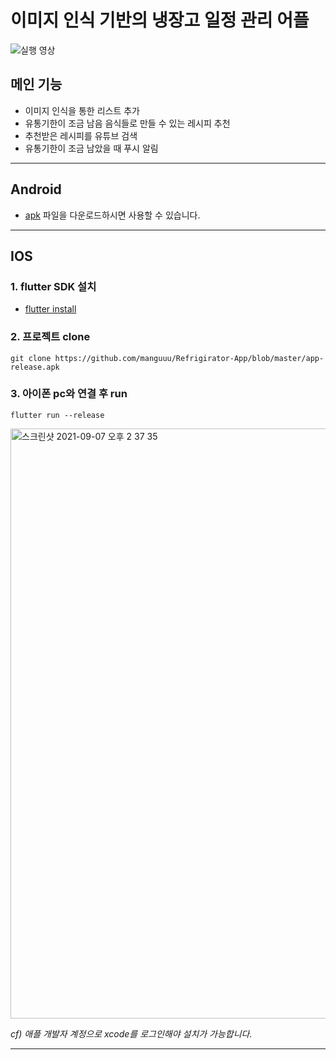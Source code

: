 # 이미지 인식 기반의 냉장고 일정 관리 어플

![실행 영상](https://user-images.githubusercontent.com/66214527/132292930-b05cfdb6-917c-4802-a74f-ff7a89d5db01.GIF)

## 메인 기능
- 이미지 인식을 통한 리스트 추가
- 유통기한이 조금 남음 음식들로 만들 수 있는 레시피 추천
- 추천받은 레시피를 유튜브 검색
- 유통기한이 조금 남았을 때 푸시 알림
---
## Android
- [apk](https://github.com/manguuu/Refrigirator-App/blob/master/app-release.apk)
파일을 다운로드하시면 사용할 수 있습니다.
---
## IOS
### 1. flutter SDK 설치 
- [flutter install](https://flutter.dev/docs/get-started/install)

### 2. 프로젝트 clone
```
git clone https://github.com/manguuu/Refrigirator-App/blob/master/app-release.apk
```

### 3. 아이폰 pc와 연결 후 run
```
flutter run --release
```
<img width="944" alt="스크린샷 2021-09-07 오후 2 37 35" src="https://user-images.githubusercontent.com/66214527/132290086-1a8418da-7e06-49a7-a57e-bb819d84f9c3.png">

_cf) 애플 개발자 계정으로 xcode를 로그인해야 설치가 가능합니다._

---
